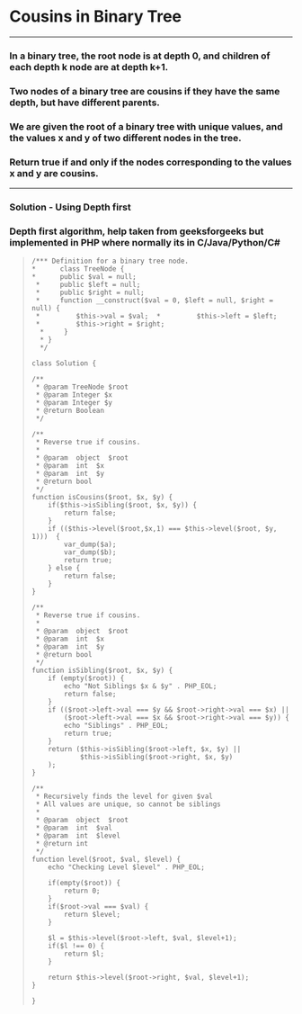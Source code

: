 # Cousins in Binary Tree

---

### In a binary tree, the root node is at depth 0, and children of each depth k node are at depth k+1.
    
### Two nodes of a binary tree are cousins if they have the same depth, but have different parents.
    
### We are given the root of a binary tree with unique values, and the values x and y of two different nodes in the tree.
    
### Return true if and only if the nodes corresponding to the values x and y are cousins.

---

### Solution - Using Depth first
### Depth first algorithm, help taken from geeksforgeeks but implemented in PHP where normally its in C/Java/Python/C#

>     /*** Definition for a binary tree node.
>     *      class TreeNode {
>     *      public $val = null;
>      *     public $left = null;  
>      *     public $right = null;
>      *     function __construct($val = 0, $left = null, $right = null) {
>      *         $this->val = $val;  *         $this->left = $left; 
>      *         $this->right = $right;
>       *     }
>       * }
>       */
> 
>     class Solution {
> 
>     /**
>      * @param TreeNode $root
>      * @param Integer $x
>      * @param Integer $y
>      * @return Boolean
>      */
> 
>     /**
>      * Reverse true if cousins.
>      *
>      * @param  object  $root
>      * @param  int  $x
>      * @param  int  $y
>      * @return bool
>      */
>     function isCousins($root, $x, $y) {
>         if($this->isSibling($root, $x, $y)) {
>             return false;
>         }
>         if (($this->level($root,$x,1) === $this->level($root, $y, 1)))  {
>             var_dump($a);
>             var_dump($b);
>             return true;
>         } else {
>             return false;
>         }
>     }
>     
>     /**
>      * Reverse true if cousins.
>      *
>      * @param  object  $root
>      * @param  int  $x
>      * @param  int  $y
>      * @return bool
>      */
>     function isSibling($root, $x, $y) {
>         if (empty($root)) {
>             echo "Not Siblings $x & $y" . PHP_EOL;
>             return false;
>         }
>         if (($root->left->val === $y && $root->right->val === $x) ||
>             ($root->left->val === $x && $root->right->val === $y)) {
>             echo "Siblings" . PHP_EOL;
>             return true;
>         }
>         return ($this->isSibling($root->left, $x, $y) ||
>                 $this->isSibling($root->right, $x, $y)
>         );
>     }
> 
>     /**
>      * Recursively finds the level for given $val
>      * All values are unique, so cannot be siblings
>      * 
>      * @param  object  $root
>      * @param  int  $val
>      * @param  int  $level
>      * @return int
>      */
>     function level($root, $val, $level) {
>         echo "Checking Level $level" . PHP_EOL;
> 
>         if(empty($root)) {
>             return 0;
>         }
>         if($root->val === $val) {
>             return $level;
>         }
>         
>         $l = $this->level($root->left, $val, $level+1);
>         if($l !== 0) {
>             return $l;
>         }
>         
>         return $this->level($root->right, $val, $level+1);
>     }
> 
>     }


